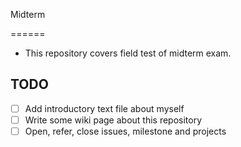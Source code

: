 Midterm 

======

* This repository covers field test of midterm exam.


## TODO

* [ ] Add introductory text file about myself
* [ ] Write some wiki page about this repository
* [ ] Open, refer, close issues, milestone and projects
